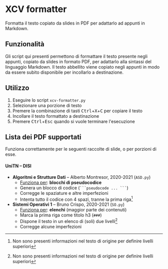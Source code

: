 # XCV formatter
Formatta il testo copiato da slides in PDF per adattarlo ad appunti in Markdown.


## Funzionalità

Gli script qui presenti permettono di formattare il testo presente negli appunti, copiato da slides in formato PDF, per adattarlo alla sintassi del linguaggio Markdown.
Il testo abbellito viene copiato negli appunti in modo da essere subito disponibile per incollarlo a destinazione.


## Utilizzo

1. Eseguire lo script `xcv-formatter.py`
2. Selezionare una porzione di testo
3. Premere la combinazione di tasti <kbd>Ctrl</kbd>+<kbd>X</kbd>+<kbd>C</kbd> per copiare il testo
4. Incollare il testo formattato a destinazione
5. Premere <kbd>Ctrl</kbd>+<kbd>Esc</kbd> quando si vuole terminare l'esecuzione


## Lista dei PDF supportati

Funziona correttamente per le seguenti raccolte di slide, o per porzioni di esse.

#### UniTN – DISI

- **Algoritmi e Strutture Dati** – Alberto Montresor, 2020-2021 (`ASD.py`)
  - <u>Funziona per</u>: **blocchi di pseudocodice**
  - Genera un blocco di codice (`` ```pseudocode ... ``` ``)
  - Corregge le spaziature e altre imperfezioni
  - Intenta tutto il codice con 4 spazi, tranne la prima riga[^*]
- **Sistemi Operativi 1** – Bruno Crispo, 2020-2021 (`SO.py`)
  - <u>Funziona per</u>: **elenchi** (maggior parte dei contenuti)
  - Marca la prima riga come titolo h3 (`###`)
  - Dispone il testo in un elenco di (soli) due livelli[^*]
  - Corregge alcune imperfezioni

[^*]: Non sono presenti informazioni nel testo di origine per definire livelli superiori
